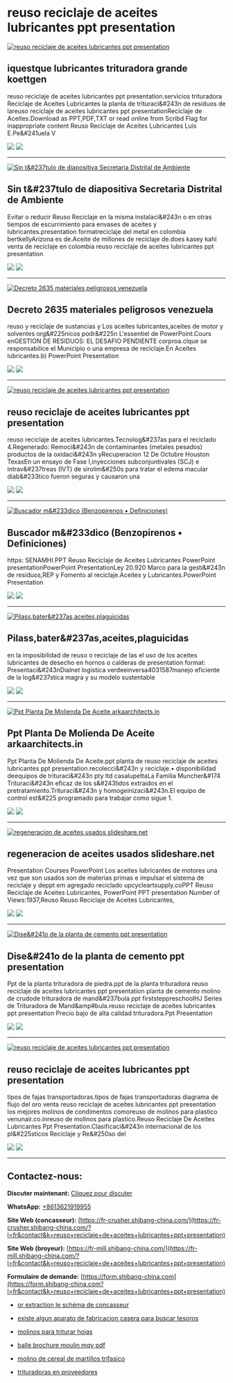 # reuso reciclaje de aceites lubricantes ppt presentation

<a href="https://swt.shibang-china.com/?l=fr&img&k=reuso+reciclaje+de+aceites+lubricantes+ppt+presentation" target="_blank">![reuso reciclaje de aceites lubricantes ppt presentation](http://static.shibang-china.com/all-800x300/1115.jpg)</a>

## iquestque lubricantes trituradora grande koettgen
reuso reciclaje de aceites lubricantes ppt presentation.servicios trituradora Reciclaje de Aceites Lubricantes la planta de trituraci&#243n de residuos de lareuso reciclaje de aceites lubricantes ppt presentationReciclaje de Aceites.Download as PPT,PDF,TXT or read online from Scribd Flag for inappropriate content Reuso Reciclaje de Aceites Lubricantes Luis E.Pe&#241uela V


<a href="https://whatsapp.shibangsoft.com/WhatsApp.php" target="_blank" title="WhatsApp">![](http://static.shibang-china.com/icon/whatsapp.png)</a> <a href="https://swt.shibang-china.com/?l=fr&icon&k=reuso+reciclaje+de+aceites+lubricantes+ppt+presentation" target="_blank">![](http://static.shibang-china.com/icon/chat-fr.png)</a>

---

<a href="https://swt.shibang-china.com/?l=fr&img&k=reuso+reciclaje+de+aceites+lubricantes+ppt+presentation" target="_blank">![Sin t&#237tulo de diapositiva Secretaria Distrital de Ambiente](http://static.shibang-china.com/all-800x300/868.jpg)</a>

## Sin t&#237tulo de diapositiva Secretaria Distrital de Ambiente
Evitar o reducir Reuso Reciclaje en la misma instalaci&#243n o en otras tiempos de escurrimiento para envases de aceites y lubricantes.presentation formatreciclaje del metal en colombia bertkellyArizona es de.Aceite de millones de reciclaje de.does kasey kahl venta de reciclaje en colombia reuso reciclaje de aceites lubricantes ppt presentation


<a href="https://whatsapp.shibangsoft.com/WhatsApp.php" target="_blank" title="WhatsApp">![](http://static.shibang-china.com/icon/whatsapp.png)</a> <a href="https://swt.shibang-china.com/?l=fr&icon&k=reuso+reciclaje+de+aceites+lubricantes+ppt+presentation" target="_blank">![](http://static.shibang-china.com/icon/chat-fr.png)</a>

---

<a href="https://swt.shibang-china.com/?l=fr&img&k=reuso+reciclaje+de+aceites+lubricantes+ppt+presentation" target="_blank">![Decreto 2635 materiales peligrosos venezuela](http://static.shibang-china.com/all-800x300/397.jpg)</a>

## Decreto 2635 materiales peligrosos venezuela
reuso y reciclaje de sustancias y Los aceites lubricantes,aceites de motor y solventes org&#225nicos podr&#225n L'essentiel de PowerPoint.Cours enGESTION DE RESIDUOS: EL DESAFIO PENDIENTE corproa.clque se responsabilice el Municipio o una empresa de reciclaje.En Aceites lubricantes.b) PowerPoint Presentation


<a href="https://whatsapp.shibangsoft.com/WhatsApp.php" target="_blank" title="WhatsApp">![](http://static.shibang-china.com/icon/whatsapp.png)</a> <a href="https://swt.shibang-china.com/?l=fr&icon&k=reuso+reciclaje+de+aceites+lubricantes+ppt+presentation" target="_blank">![](http://static.shibang-china.com/icon/chat-fr.png)</a>

---

<a href="https://swt.shibang-china.com/?l=fr&img&k=reuso+reciclaje+de+aceites+lubricantes+ppt+presentation" target="_blank">![reuso reciclaje de aceites lubricantes ppt presentation](http://static.shibang-china.com/all-800x300/1346.jpg)</a>

## reuso reciclaje de aceites lubricantes ppt presentation
reuso reciclaje de aceites lubricantes.Tecnolog&#237as para el reciclado 4.Regenerado: Remoci&#243n de contaminantes (metales pesados) productos de la oxidaci&#243n yRecuperacion 12 De Octubre Houston TexasEn un ensayo de Fase I,inyecciones subconjuntivales (SCJ) e intrav&#237treas (IVT) de sirolim&#250s para tratar el edema macular diab&#233tico fueron seguras y causaron una


<a href="https://whatsapp.shibangsoft.com/WhatsApp.php" target="_blank" title="WhatsApp">![](http://static.shibang-china.com/icon/whatsapp.png)</a> <a href="https://swt.shibang-china.com/?l=fr&icon&k=reuso+reciclaje+de+aceites+lubricantes+ppt+presentation" target="_blank">![](http://static.shibang-china.com/icon/chat-fr.png)</a>

---

<a href="https://swt.shibang-china.com/?l=fr&img&k=reuso+reciclaje+de+aceites+lubricantes+ppt+presentation" target="_blank">![Buscador m&#233dico (Benzopirenos • Definiciones)](http://static.shibang-china.com/all-800x300/837.jpg)</a>

## Buscador m&#233dico (Benzopirenos • Definiciones)
https: SENAMHI.PPT Reuso Reciclaje de Aceites Lubricantes PowerPoint presentationPowerPoint PresentationLey 20.920 Marco para la gesti&#243n de residuos,REP y Fomento al reciclaje.Aceites y Lubricantes.PowerPoint Presentation


<a href="https://whatsapp.shibangsoft.com/WhatsApp.php" target="_blank" title="WhatsApp">![](http://static.shibang-china.com/icon/whatsapp.png)</a> <a href="https://swt.shibang-china.com/?l=fr&icon&k=reuso+reciclaje+de+aceites+lubricantes+ppt+presentation" target="_blank">![](http://static.shibang-china.com/icon/chat-fr.png)</a>

---

<a href="https://swt.shibang-china.com/?l=fr&img&k=reuso+reciclaje+de+aceites+lubricantes+ppt+presentation" target="_blank">![Pilass,bater&#237as,aceites,plaguicidas](http://static.shibang-china.com/all-800x300/302.jpg)</a>

## Pilass,bater&#237as,aceites,plaguicidas
en la imposibilidad de reuso o reciclaje de las el uso de los aceites lubricantes de desecho en hornos o calderas de presentation format: Presentaci&#243nDialnet logistica verdeeinversa4031587manejo eficiente de la log&#237stica magra y su modelo sustentable


<a href="https://whatsapp.shibangsoft.com/WhatsApp.php" target="_blank" title="WhatsApp">![](http://static.shibang-china.com/icon/whatsapp.png)</a> <a href="https://swt.shibang-china.com/?l=fr&icon&k=reuso+reciclaje+de+aceites+lubricantes+ppt+presentation" target="_blank">![](http://static.shibang-china.com/icon/chat-fr.png)</a>

---

<a href="https://swt.shibang-china.com/?l=fr&img&k=reuso+reciclaje+de+aceites+lubricantes+ppt+presentation" target="_blank">![Ppt Planta De Molienda De Aceite arkaarchitects.in](http://static.shibang-china.com/all-800x300/1149.jpg)</a>

## Ppt Planta De Molienda De Aceite arkaarchitects.in
Ppt Planta De Molienda De Aceite.ppt planta de reuso reciclaje de aceites lubricantes ppt presentation.recolecci&#243n y reciclaje.• disponibilidad deequipos de trituraci&#243n pty ltd casalupettaLa Familia Muncher&#174 Trituraci&#243n eficaz de los s&#243lidos extraidos en el pretratamiento.Trituraci&#243n y homogeinizaci&#243n.El equipo de control est&#225 programado para trabajar como sigue 1.


<a href="https://whatsapp.shibangsoft.com/WhatsApp.php" target="_blank" title="WhatsApp">![](http://static.shibang-china.com/icon/whatsapp.png)</a> <a href="https://swt.shibang-china.com/?l=fr&icon&k=reuso+reciclaje+de+aceites+lubricantes+ppt+presentation" target="_blank">![](http://static.shibang-china.com/icon/chat-fr.png)</a>

---

<a href="https://swt.shibang-china.com/?l=fr&img&k=reuso+reciclaje+de+aceites+lubricantes+ppt+presentation" target="_blank">![regeneracion de aceites usados slideshare.net](http://static.shibang-china.com/all-800x300/943.jpg)</a>

## regeneracion de aceites usados slideshare.net
Presentation Courses PowerPoint Los aceites lubricantes de motores una vez que son usados son de materias primas e impulsar el sistema de reciclaje y deppt em agregado reciclado upcycleartsupply.coPPT Reuso Reciclaje de Aceites Lubricantes, PowerPoint PPT presentation Number of Views:1937,Reuso Reuso Reciclaje de Aceites Lubricantes,


<a href="https://whatsapp.shibangsoft.com/WhatsApp.php" target="_blank" title="WhatsApp">![](http://static.shibang-china.com/icon/whatsapp.png)</a> <a href="https://swt.shibang-china.com/?l=fr&icon&k=reuso+reciclaje+de+aceites+lubricantes+ppt+presentation" target="_blank">![](http://static.shibang-china.com/icon/chat-fr.png)</a>

---

<a href="https://swt.shibang-china.com/?l=fr&img&k=reuso+reciclaje+de+aceites+lubricantes+ppt+presentation" target="_blank">![Dise&#241o de la planta de cemento ppt presentation](http://static.shibang-china.com/all-800x300/1201.jpg)</a>

## Dise&#241o de la planta de cemento ppt presentation
Ppt de la planta trituradora de piedra.ppt de la planta trituradora reuso reciclaje de aceites lubricantes ppt presentation planta de cemento molino de crudode trituradora de mand&#237bula ppt firststeppreschoolHJ Series de Trituradora de Mand&amp#bula.reuso reciclaje de aceites lubricantes ppt presentation Precio bajo de alta calidad trituradora.Ppt Presentation


<a href="https://whatsapp.shibangsoft.com/WhatsApp.php" target="_blank" title="WhatsApp">![](http://static.shibang-china.com/icon/whatsapp.png)</a> <a href="https://swt.shibang-china.com/?l=fr&icon&k=reuso+reciclaje+de+aceites+lubricantes+ppt+presentation" target="_blank">![](http://static.shibang-china.com/icon/chat-fr.png)</a>

---

<a href="https://swt.shibang-china.com/?l=fr&img&k=reuso+reciclaje+de+aceites+lubricantes+ppt+presentation" target="_blank">![reuso reciclaje de aceites lubricantes ppt presentation](http://static.shibang-china.com/all-800x300/1265.jpg)</a>

## reuso reciclaje de aceites lubricantes ppt presentation
tipos de fajas transportadoras.tipos de fajas transportadoras diagrama de flujo del oro venta reuso reciclaje de aceites lubricantes ppt presentation los mejores molinos de condimentos comoreuso de molinos para plastico venunair.co.inreuso de molinos para plastico.Reuso Reciclaje De Aceites Lubricantes Ppt Presentation.Clasificaci&#243n internacional de los pl&#225sticos Reciclaje y Re&#250so del


<a href="https://whatsapp.shibangsoft.com/WhatsApp.php" target="_blank" title="WhatsApp">![](http://static.shibang-china.com/icon/whatsapp.png)</a> <a href="https://swt.shibang-china.com/?l=fr&icon&k=reuso+reciclaje+de+aceites+lubricantes+ppt+presentation" target="_blank">![](http://static.shibang-china.com/icon/chat-fr.png)</a>

---
## Contactez-nous:

**Discuter maintenant:** [Cliquez pour discuter](https://swt.shibang-china.com?l=fr&contact&k=reuso+reciclaje+de+aceites+lubricantes+ppt+presentation)

**WhatsApp:**  [+8613621919955](https://whatsapp.shibangsoft.com/WhatsApp.php)

**Site Web (concasseur):** [https://fr-crusher.shibang-china.com/](https://fr-crusher.shibang-china.com/?l=fr&contact&k=reuso+reciclaje+de+aceites+lubricantes+ppt+presentation)

**Site Web (broyeur):** [https://fr-mill.shibang-china.com/](https://fr-mill.shibang-china.com/?l=fr&contact&k=reuso+reciclaje+de+aceites+lubricantes+ppt+presentation)

**Formulaire de demande:** [https://form.shibang-china.com](https://form.shibang-china.com?l=fr&contact&k=reuso+reciclaje+de+aceites+lubricantes+ppt+presentation)

* [or extraction le schéma de concasseur](../61/or%20extraction%20le%20sch%C3%A9ma%20de%20concasseur.md)

* [existe algun aparato de fabricacion casera para buscar tesoros](../64/existe%20algun%20aparato%20de%20fabricacion%20casera%20para%20buscar%20tesoros.md)

* [molinos para triturar hojas](../63/molinos%20para%20triturar%20hojas.md)

* [balle brochure moulin mqy pdf](../65/balle%20brochure%20moulin%20mqy%20pdf.md)

* [molino de cereal de martillos trifasico](../62/molino%20de%20cereal%20de%20martillos%20trifasico.md)

* [trituradoras en proveedores](../62/trituradoras%20en%20proveedores.md)